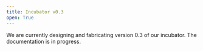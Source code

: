```yaml
---
title: Incubator v0.3
open: True
---
```


We are currently designing and fabricating version 0.3 of our incubator. The documentation is in progress.

